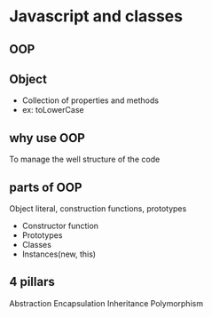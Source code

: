 # Javascript and classes

## OOP

## Object
- Collection of properties and methods
- ex: toLowerCase

## why use OOP
To manage the well structure of the code

## parts of OOP
Object literal, construction functions, prototypes


- Constructor function
- Prototypes
- Classes
- Instances(new, this)

## 4 pillars
Abstraction
Encapsulation
Inheritance
Polymorphism